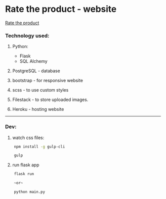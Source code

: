 # Rate the product - website

[Rate the product](https://rate-the-product.herokuapp.com/)

### Technology used:

1. Python:

   - Flask
   - SQL Alchemy

2. PostgreSQL - database

3. bootstrap - for responsive website

4. scss - to use custom styles

5. Filestack - to store uploaded images.

6. Heroku - hosting website

---

### Dev:

1. watch css files:

```bash
    npm install -g gulp-cli

    gulp
```

2. run flask app

```bash
    flask run

    ~or~

    python main.py
```
